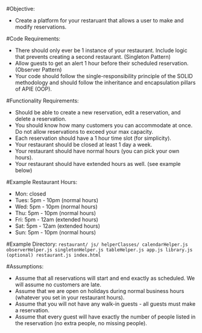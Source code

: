 #Objective:
  - Create a platform for your restaruant that allows a user to make and modify reservations.

#Code Requirements:
  - There should only ever be 1 instance of your restaurant. Include logic that prevents creating a second restaurant. (Singleton Pattern)
  - Allow guests to get an alert 1 hour before their scheduled reservation. (Observer Pattern)
  - Your code should follow the single-responsibility principle of the SOLID methodology and should follow the inheritance and encapsulation pillars of APIE (OOP).


#Functionality Requirements:
  - Should be able to create a new reservation, edit a reservation, and delete a reservation.
  - You should know how many customers you can accommodate at once. Do not allow reservations to exceed your max capacity.
  - Each reservation should have a 1 hour time slot (for simplicity).
  - Your restaurant should be closed at least 1 day a week.
  - Your restaurant should have normal hours (you can pick your own hours).
  - Your restaurant should have extended hours as well. (see example below)

#Example Restaurant Hours:
  - Mon: closed
  - Tues: 5pm - 10pm  (normal hours)
  - Wed: 5pm - 10pm  (normal hours)
  - Thu: 5pm - 10pm  (normal hours)
  - Fri: 5pm - 12am  (extended hours)
  - Sat: 5pm - 12am  (extended hours)
  - Sun: 5pm - 10pm  (normal hours)

#Example Directory:
    ```restaurant/
      js/
        helperClasses/
          calendarHelper.js
          observerHelper.js
          singletonHelper.js
          tableHelper.js
        app.js
        library.js (optional)
        restaurant.js
      index.html```
    

#Assumptions:
  - Assume that all reservations will start and end exactly as scheduled. We will assume no customers are late.
  - Assume that we are open on holidays during normal business hours (whatever you set in your restaurant hours).
  - Assume that you will not have any walk-in guests - all guests must make a reservation.
  - Assume that every guest will have exactly the number of people listed in the reservation (no extra people, no missing people).
